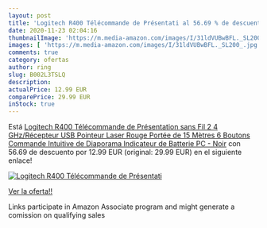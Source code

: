 ```yaml
---
layout: post
title: 'Logitech R400 Télécommande de Présentati al 56.69 % de descuento'
date: 2020-11-23 02:04:16
thumbnailImage: 'https://m.media-amazon.com/images/I/31ldVUBwBFL._SL200_.jpg'
images: [ 'https://m.media-amazon.com/images/I/31ldVUBwBFL._SL200_.jpg' ]
comments: true
category: ofertas
author: ring
slug: B002L3TSLQ
description:
actualPrice: 12.99 EUR
comparePrice: 29.99 EUR
inStock: true
---
```


Está [Logitech R400 Télécommande de Présentation sans Fil  2 4 GHz/Récepteur USB  Pointeur Laser Rouge  Portée de 15 Mètres  6 Boutons  Commande Intuitive de Diaporama  Indicateur de Batterie  PC - Noir](https://www.amazon.fr/dp/B002L3TSLQ/?tag=tolees0d-21) con 56.69 de descuento por 12.99 EUR (original: 29.99 EUR) en el siguiente enlace!

[![Logitech R400 Télécommande de Présentati](https://m.media-amazon.com/images/I/31ldVUBwBFL._SL200_.jpg)](https://www.amazon.fr/dp/B002L3TSLQ/?tag=tolees0d-21)

[Ver la oferta!!](https://www.amazon.fr/dp/B002L3TSLQ/?tag=tolees0d-21)

Links participate in Amazon Associate program and might generate a comission on qualifying sales


